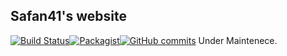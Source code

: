 ## Safan41's website
[![Build Status](https://travis-ci.org/safan41/safan41.github.io.svg?branch=master)](https://travis-ci.org/safan41/safan41.github.io/jobs/310309818)[![Packagist](https://img.shields.io/packagist/l/doctrine/orm.svg)](https://opensource.org/licenses/MIT)[![GitHub commits](https://img.shields.io/github/commits-since/SubtitleEdit/subtitleedit/3.4.7.svg)](https://github.com/safan41/safan41.github.io/commits/master)
Under Maintenece.

